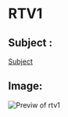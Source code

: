 # RTV1

## Subject : 

[Subject](https://cdn.intra.42.fr/pdf/pdf/32/rtv1.fr.pdf)

## Image:

![Previw of rtv1](https://image.noelshack.com/fichiers/2018/08/5/1519409162-screen-shot-2018-02-23-at-7-03-47-pm.png)
